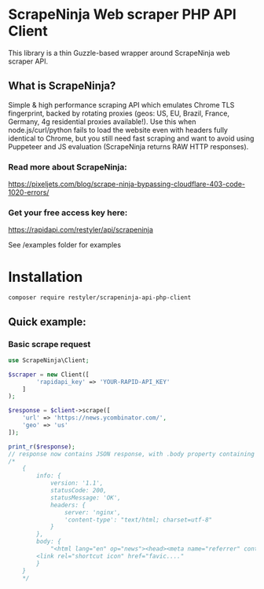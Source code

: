 # ScrapeNinja Web scraper PHP API Client
This library is a thin Guzzle-based wrapper around ScrapeNinja web scraper API.


## What is ScrapeNinja?
Simple & high performance scraping API which emulates Chrome TLS fingerprint, backed by rotating proxies (geos: US, EU, Brazil, France, Germany, 4g residential proxies available!). Use this when node.js/curl/python fails to load the website even with headers fully identical to Chrome, but you still need fast scraping and want to avoid using Puppeteer and JS evaluation (ScrapeNinja returns RAW HTTP responses). 

### Read more about ScrapeNinja: 
https://pixeljets.com/blog/scrape-ninja-bypassing-cloudflare-403-code-1020-errors/ 





### Get your free access key here:
https://rapidapi.com/restyler/api/scrapeninja

See /examples folder for examples

# Installation
```
composer require restyler/scrapeninja-api-php-client
```

## Quick example:
### Basic scrape request
```php
use ScrapeNinja\Client;

$scraper = new Client([
        'rapidapi_key' => 'YOUR-RAPID-API_KEY'
    ]
);

$response = $client->scrape([
    'url' => 'https://news.ycombinator.com/',
    'geo' => 'us'
]);

print_r($response);
// response now contains JSON response, with .body property containing target website response.
/*
    {
        info: {
            version: '1.1',
            statusCode: 200,
            statusMessage: 'OK',
            headers: {
                server: 'nginx',
                'content-type': "text/html; charset=utf-8"
            }
        },
        body: {
            "<html lang="en" op="news"><head><meta name="referrer" content="origin"><meta name="viewport" content="width=device-width, initial-scale=1.0"><link rel="stylesheet" type="text/css" href="news.css?5eYyZbFhPFukXyt5EaSy">
        <link rel="shortcut icon" href="favic...."
        }
    }
    */
```


